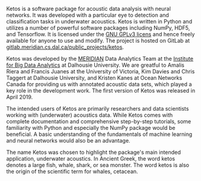 Ketos is a software package for acoustic data analysis with neural networks. 
It was developed with a particular eye to detection and classification tasks in underwater acoustics.
Ketos is written in Python and utilizes a number of powerful software packages 
including NumPy, HDF5, and Tensorflow.
It is licensed under the [GNU GPLv3 licens](https://www.gnu.org/licenses/) and hence freely available for anyone to use and modify.
The project is hosted on GitLab at 
[gitlab.meridian.cs.dal.ca/public_projects/ketos](https://gitlab.meridian.cs.dal.ca/public_projects/ketos).

Ketos was developed by the [MERIDIAN](http://meridian.cs.dal.ca/) Data Analytics Team at the 
[Institute for Big Data Analytics](https://bigdata.cs.dal.ca/) at Dalhousie University. 
We are greatful to Amalis Riera and Francis Juanes at the University of Victoria, 
Kim Davies and Chris Taggert at Dalhousie University, and Kristen Kanes at Ocean Networks Canada 
for providing us with annotated acoustic data sets, which played a key role in the development work.
The first version of Ketos was released in April 2019. 

The intended users of Ketos are primarily researchers and data scientists working with (underwater) acoustics data. 
While Ketos comes with complete documentation and comprehensive step-by-step tutorials, some familiarity with Python and especially the NumPy package would be beneficial. A basic understanding of 
the fundamentals of machine learning and neural networks would also be an advantage.

The name Ketos was chosen to highlight the package's main intended application, underwater acoustics.
In Ancient Greek, the word ketos denotes a large fish, whale, shark, or sea monster. The word ketos 
is also the origin of the scientific term for whales, cetacean.